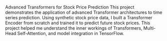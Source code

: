 Advanced Transformers for Stock Price Prediction
This project demonstrates the application of advanced Transformer architectures to time series prediction. Using synthetic stock price data, I built a Transformer Encoder from scratch and trained it to predict future stock prices. This project helped me understand the inner workings of Transformers, Multi-Head Self-Attention, and model integration in TensorFlow.

 
